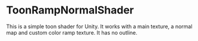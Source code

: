 # ToonRampNormalShader
This is a simple toon shader for Unity. It works with a main texture, a normal map and custom color ramp texture. It has no outline.
